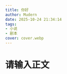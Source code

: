 ```yaml
---
title: 你好
author: Mudern
date: 2025-10-24 21:34:14
tags:
- 小说
- 剧本
cover: cover.webp
---
```

# 请输入正文
